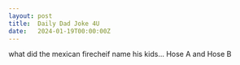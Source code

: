 ```yaml
---
layout: post
title:  Daily Dad Joke 4U
date:   2024-01-19T00:00:00Z
---
```

what did the mexican firecheif name his kids... Hose A and Hose B
